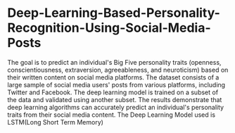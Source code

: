 # Deep-Learning-Based-Personality-Recognition-Using-Social-Media-Posts
The goal is to predict an individual's Big Five personality traits (openness, conscientiousness, extraversion, agreeableness, and neuroticism) based on their 
written content on social media platforms. The dataset consists of a large sample of social media users' posts from various platforms, including Twitter and Facebook. The deep learning model is trained on a subset of the data and validated using another subset. The results demonstrate that deep learning algorithms can accurately predict an individual's personality traits from their social media content.
The Deep Learning Model used is LSTM(Long Short Term Memory)
